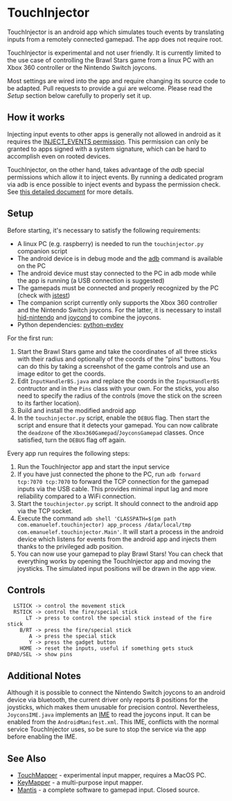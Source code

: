 # TouchInjector

TouchInjector is an android app which simulates touch events by translating inputs from a remotely connected gamepad. The app does not require root.

TouchInjector is experimental and not user friendly. It is currently limited to the use case of controlling the Brawl Stars game from a linux PC with an Xbox 360 controller or the Nintendo Switch joycons.

Most settings are wired into the app and require changing its source code to be adapted. Pull requests to provide a gui are welcome. Please read the *Setup* section below carefully to properly set it up.

## How it works

Injecting input events to other apps is generally not allowed in android as it requires the [INJECT_EVENTS permission](https://github.com/aosp-mirror/platform_frameworks_base/blob/master/core/res/AndroidManifest.xml). This permission can only be granted to apps signed with a system signature, which can be hard to accomplish even on rooted devices.

TouchInjector, on the other hand, takes advantage of the *adb* special permissions which allow it to inject events. By running a dedicated program via adb is ence possible to inject events and bypass the permission check. See [this detailed document](docs/inject_touch_events.md) for more details.

## Setup

Before starting, it's necessary to satisfy the following requirements:

- A linux PC (e.g. raspberry) is needed to run the `touchinjector.py` companion script
- The android device is in debug mode and the [adb](https://developer.android.com/studio/command-line/adb) command is available on the PC
- The android device must stay connected to the PC in adb mode while the app is running (a USB connection is suggested)
- The gamepads must be connected and properly recognized by the PC (check with [jstest](https://jstest-gtk.gitlab.io/))
- The companion script currently only supports the Xbox 360 controller and the Nintendo Switch joycons. For the latter, it is necessary to install [hid-nintendo](https://github.com/nicman23/dkms-hid-nintendo) and [joycond](https://github.com/DanielOgorchock/joycond) to combine the joycons.
- Python dependencies: [python-evdev](https://github.com/gvalkov/python-evdev)

For the first run:

1. Start the Brawl Stars game and take the coordinates of all three sticks with their radius and optionally of the coords of the "pins" buttons. You can do this by taking a screenshot of the game controls and use an image editor to get the coords.
2. Edit `InputHandlerBS.java` and replace the coords in the `InputHandlerBS` contructor and in the `Pins` class with your own. For the sticks, you also need to specify the radius of the controls (move the stick on the screen to its farther location).
3. Build and install the modified android app
4. In the `touchinjector.py` script, enable the `DEBUG` flag. Then start the script and ensure that it detects your gamepad. You can now calibrate the `deadzone` of the `Xbox360Gamepad`/`JoyconsGamepad` classes. Once satisfied, turn the `DEBUG` flag off again.

Every app run requires the following steps:

1. Run the TouchInjector app and start the input service
2. If you have just connected the phone to the PC, run `adb forward tcp:7070 tcp:7070` to forward the TCP connection for the gamepad inputs via the USB cable. This provides minimal input lag and more reliability  compared to a WiFi connection.
3. Start the `touchinjector.py` script. It should connect to the android app via the TCP socket.
4. Execute the command `adb shell 'CLASSPATH=$(pm path com.emanuelef.touchinjector) app_process /data/local/tmp com.emanuelef.touchinjector.Main'`. It will start a process in the android device which listens for events from the android app and injects them thanks to the privileged adb position.
5. You can now use your gamepad to play Brawl Stars! You can check that everything works by opening the TouchInjector app and moving the joysticks. The simulated input positions will be drawn in the app view.

## Controls

```
  LSTICK -> control the movement stick
  RSTICK -> control the fire/special stick
      LT -> press to control the special stick instead of the fire stick
    B/RT -> press the fire/special stick
       A -> press the special stick
       Y -> press the gadget button
    HOME -> reset the inputs, useful if something gets stuck
DPAD/SEL -> show pins
```

## Additional Notes

Although it is possible to connect the Nintendo Switch joycons to an android device via bluetooth, the current driver only reports 8 positions for the joysticks, which makes them unusable for precision control. Nevertheless, `JoyconsIME.java` implements an [IME](https://developer.android.com/guide/topics/text/creating-input-method) to read the joycons input. It can be enabled from the `AndroidManifest.xml`. This IME, conflicts with the normal service TouchInjector uses, so be sure to stop the service via the app before enabling the IME.

## See Also

- [TouchMapper](https://github.com/Shyri/TouchMapper) - experimental input mapper, requires a MacOS PC.
- [KeyMapper](https://github.com/sds100/KeyMapper) - a multi-purpose input mapper.
- [Mantis](https://play.google.com/store/apps/details?id=app.mantispro.gamepad) - a complete software to gamepad input. Closed source.
